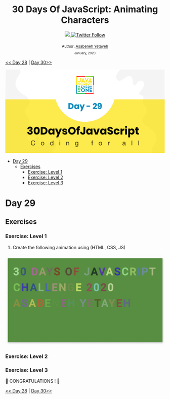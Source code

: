<div align="center">
  <h1> 30 Days Of JavaScript: Animating Characters</h1>
  <a class="header-badge" target="_blank" href="https://www.linkedin.com/in/asabeneh/">
  <img src="https://img.shields.io/badge/style--5eba00.svg?label=LinkedIn&logo=linkedin&style=social">
  </a>
  <a class="header-badge" target="_blank" href="https://twitter.com/Asabeneh">
  <img alt="Twitter Follow" src="https://img.shields.io/twitter/follow/asabeneh?style=social">
  </a>

<sub>Author:
<a href="https://www.linkedin.com/in/asabeneh/" target="_blank">Asabeneh Yetayeh</a><br>
<small> January, 2020</small>
</sub>

</div>

[<< Day 28](../28_Day_Mini_project_leaderboard/28_day_mini_project_leaderboard.md) | [Day 30>>](../30_Day_Mini_project_final/30_day_mini_project_final.md)

![Thirty Days Of JavaScript](../images/banners/day_1_29.png)

- [Day 29](#day-29)
	- [Exercises](#exercises)
		- [Exercise: Level 1](#exercise-level-1)
		- [Exercise: Level 2](#exercise-level-2)
		- [Exercise: Level 3](#exercise-level-3)

# Day 29

## Exercises

### Exercise: Level 1

1. Create the following animation using (HTML, CSS, JS)

![Slider](./../images/projects/dom_min_project_30DaysOfJavaScript_color_changing_day_9.1.gif)


### Exercise: Level 2

### Exercise: Level 3

🎉 CONGRATULATIONS ! 🎉

[<< Day 28](../28_Day_Mini_project_leaderboard/28_day_mini_project_leaderboard.md) | [Day 30>>](../30_Day_Mini_project_final/30_day_mini_project_final.md)